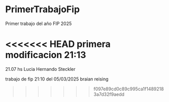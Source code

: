 # PrimerTrabajoFip
Primer trabajo del año FIP 2025

<<<<<<< HEAD
primera modificacion 21:13
=======
21.07 hs Lucia Hernando Steckler

trabajo de fip 21:10 del 05/03/2025 braian reising 
>>>>>>> f097e89cd0c89c995ca1f14892183a7d32f9aedd
